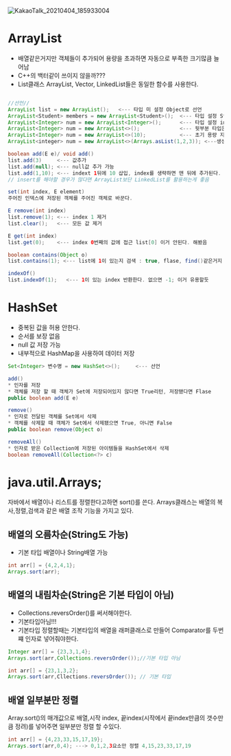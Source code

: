 ![KakaoTalk_20210404_185933004](https://user-images.githubusercontent.com/45708825/113505159-0ce6d280-9578-11eb-9e77-771276e2ba1f.png)

# ArrayList
* 배열같은거지만 객체들이 추가되어 용량을 초과하면 자동으로 부족한 크기많큼 늘어남
* C++의 백터같이 쓰이지 않을까???
* List클래스 ArrayList, Vector, LinkedList들은 동일한 함수를 사용한다.

```java

//선언//
ArrayList list = new ArrayList();   <--- 타입 미 설정 Object로 선언
ArrayList<Student> members = new ArrayList<Student>();  <--- 타입 설정 Student객체만 사용 가능 
ArrayList<Integer> num = new ArrayList<Integer>();      <--- 타입 설정 int만 사용 가능
ArrayList<Integer> num = new ArrayList<>();             <--- 뒷부분 타입은 생략 가능
ArrayList<Integer> num = new ArrayList<>(10);           <--- 초기 용량 지정
ArrayList<integer> num = new ArrayList<>(Arrays.asList(1,2,3)); <---생성시 값 추가

boolean add(E e)/ void add()
list.add(3)     <--- 값추가
list.add(null); <--- null값 추가 가능
list.add(1,10); <--- indext 1뒤에 10 삽입, index를 생략하면 맨 뒤에 추가된다. 중간에 하면 한칸씩 밀려남
// insert를 해야할 경우가 많다면 ArrayList보단 LinkedList를 활용하는게 좋음 

set(int index, E element)
주어진 인덱스에 저장된 객체를 주어진 객체로 바꾼다.

E remove(int index)
list.remove(1); <--- index 1 제거
list.clear();   <--- 모든 값 제거 

E get(int index)
list.get(0);    <--- index 0번째의 값에 접근 list[0] 이거 안된다. 해봤음

boolean contains(Object o)
list.contains(1); <--- list에 1이 있는지 검색 : true, flase, find()같은거지

indexOf()
list.indexOf(1);   <--- 1이 있는 index 반환한다. 없으면 -1; 이거 유용할듯
```


# HashSet
* 중복된 값을 허용 안한다.
* 순서를 보장 없음
* null 값 저장 가능
* 내부적으로 HashMap을 사용하여 데이터 저장

```java
Set<Integer> 변수명 = new HashSet<>();     <--- 선언

add()
* 인자를 저장
* 객체를 저장 할 때 객체가 Set에 저장되어있지 않다면 True리턴, 저장됐다면 Flase
public boolean add(E e)

remove()
* 인자로 전달된 객체를 Set에서 삭제
* 객체를 삭제할 때 객체가 Set에서 삭제됐으면 True, 아니면 False
public boolean remove(Object o)

removeAll()
* 인자로 받은 Collection에 저장된 아이템들을 HashSet에서 삭제
boolean removeAll(Collection<?> c) 
```

# java.util.Arrays;
자바에서 배열이나 리스트를 정렬한다고하면 sort()를 쓴다.
Arrays클래스는 배열의 복사,정렬,검색과 같은 배열 조작 기능을 가지고 있다.

## 배열의 오름차순(String도 가능)
* 기본 타입 배열이나 String배열 가능
```java
int arr[] = {4,2,4,1};
Arrays.sort(arr);
```

## 배열의 내림차순(String은 기본 타입이 아님)
* Collections.reversOrder()를 써서해야한다.
* 기본타입아님!!!
* 기본타입 정렬할때는 기본타입의 배열을 래퍼클래스로 만들어 Comparator를 두번쨰 인자로 넣어줘야한다.
```java
Integer arr[] = {23,3,1,4};
Arrays.sort(arr,Collections.reversOrder());//기본 타입 아님

int arr[] = {23,1,3,2};
Arrays.sort(arr,Cllections.reversOrder()); // 기본 타입
```

## 배열 일부분만 정렬
Array.sort()의 매개값으로 배열,시작 index, 끝index(시작에서 끝index만큼의 갯수만큼 정려)를 넣어주면 일부분만 정렬 할 수있다.
```java
int arr[] = {4,23,33,15,17,19};
Arrays.sort(arr,0,4); ---> 0,1,2,3요소만 정렬 4,15,23,33,17,19
```

